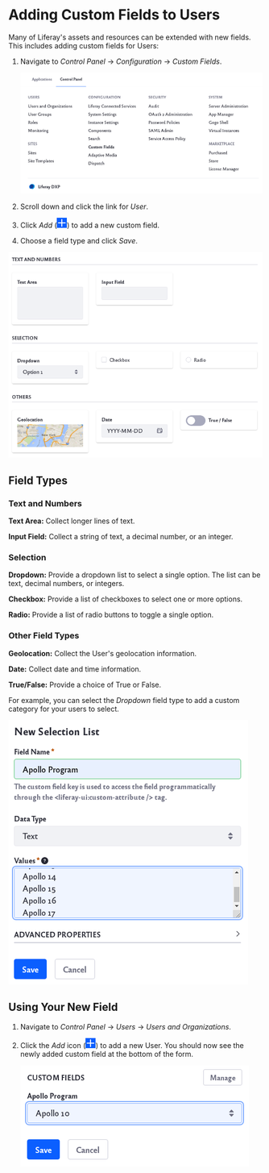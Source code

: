 # Adding Custom Fields to Users

Many of Liferay's assets and resources can be extended with new fields. This includes adding custom fields for Users:

1. Navigate to *Control Panel* &rarr; *Configuration* &rarr; *Custom Fields*.

   ![Navigate to Custom Fields in the Control Panel](adding-custom-fields-to-users/images/01.png)

1. Scroll down and click the link for *User*.

1. Click *Add* (![Add icon](../../images/icon-add.png)) to add a new custom field.

1. Choose a field type and click _Save_. 

![There are different field types to choose.](adding-custom-fields-to-users/images/02.png)

## Field Types

### Text and Numbers

**Text Area:** Collect longer lines of text. 

**Input Field:** Collect a string of text, a decimal number, or an integer. 

### Selection

**Dropdown:** Provide a dropdown list to select a single option. The list can be text, decimal numbers, or integers.

**Checkbox:** Provide a list of checkboxes to select one or more options. 

**Radio:** Provide a list of radio buttons to toggle a single option.

### Other Field Types

**Geolocation:** Collect the User's geolocation information. 

**Date:** Collect date and time information. 

**True/False:** Provide a choice of True or False.

For example, you can select the _Dropdown_ field type to add a custom category for your users to select. 

![For example, you can select the Dropdown field type for your users to select.](adding-custom-fields-to-users/images/03.png)

## Using Your New Field

1. Navigate to *Control Panel* &rarr; *Users* &rarr; *Users and Organizations*. 

1. Click the *Add* icon (![Add icon](../../images/icon-add.png)) to add a new User. You should now see the newly added custom field at the bottom of the form.

   ![New custom field is now visible when adding a new user](adding-custom-fields-to-users/images/04.png)
